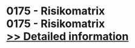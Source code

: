 # 0175 - Risikomatrix<br />0175 - Risikomatrix<br />[>> Detailed information](https://secure.shareit.com/shareit/product.html?productid=301007731&affiliateid=200057808)
